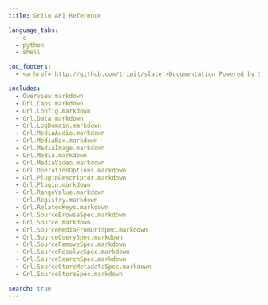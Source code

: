 ```yaml
---
title: Grilo API Reference

language_tabs:
  - c
  - python
  - shell

toc_footers:
  - <a href='http://github.com/tripit/slate'>Documentation Powered by Slate</a>

includes:
  - Overview.markdown
  - Grl.Caps.markdown
  - Grl.Config.markdown
  - Grl.Data.markdown
  - Grl.LogDomain.markdown
  - Grl.MediaAudio.markdown
  - Grl.MediaBox.markdown
  - Grl.MediaImage.markdown
  - Grl.Media.markdown
  - Grl.MediaVideo.markdown
  - Grl.OperationOptions.markdown
  - Grl.PluginDescriptor.markdown
  - Grl.Plugin.markdown
  - Grl.RangeValue.markdown
  - Grl.Registry.markdown
  - Grl.RelatedKeys.markdown
  - Grl.SourceBrowseSpec.markdown
  - Grl.Source.markdown
  - Grl.SourceMediaFromUriSpec.markdown
  - Grl.SourceQuerySpec.markdown
  - Grl.SourceRemoveSpec.markdown
  - Grl.SourceResolveSpec.markdown
  - Grl.SourceSearchSpec.markdown
  - Grl.SourceStoreMetadataSpec.markdown
  - Grl.SourceStoreSpec.markdown

search: true
---
```

